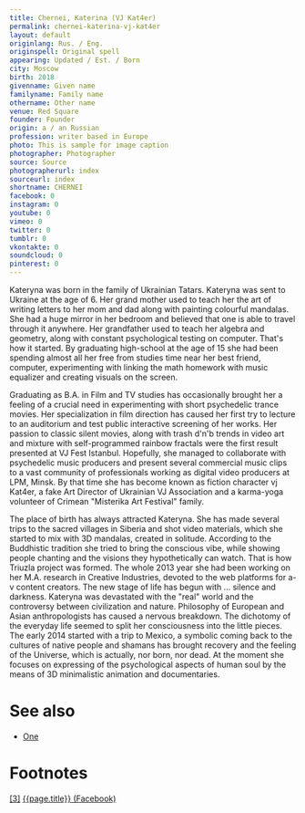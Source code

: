 ```yaml
---
title: Chernei, Katerina (VJ Kat4er)
permalink: chernei-katerina-vj-kat4er
layout: default
originlang: Rus. / Eng.
originspell: Original spell
appearing: Updated / Est. / Born
city: Moscow
birth: 2018
givenname: Given name
familyname: Family name
othername: Other name
venue: Red Square
founder: Founder
origin: a / an Russian
profession: writer based in Europe
photo: This is sample for image caption
photographer: Photographer
source: Source
photographerurl: index
sourceurl: index
shortname: CHERNEI
facebook: 0
instagram: 0
youtube: 0
vimeo: 0
twitter: 0
tumblr: 0
vkontakte: 0
soundcloud: 0
pinterest: 0
---
```


Kateryna was born in the family of Ukrainian Tatars. Kateryna was sent to Ukraine at the age of 6. Her grand mother used to teach her the art of writing letters to her mom and dad along with painting colourful mandalas. She had a huge mirror in her bedroom and believed that one is able to travel through it anywhere. Her grandfather used to teach her algebra and geometry, along with constant psychological testing on computer. That's how it started. By graduating high-school at the age of 15 she had been spending almost all her free from studies time near her best friend, computer, experimenting with linking the math homework with music equalizer and creating visuals on the screen.

Graduating as B.A. in Film and TV studies has occasionally brought her a feeling of a crucial need in experimenting with short psychedelic trance movies. Her specialization in film direction has caused her first try to lecture to an auditorium and test public interactive screening of her works. Her passion to classic silent movies, along with trash d'n'b trends in video art and mixture with self-programmed rainbow fractals were the first result presented at VJ Fest Istanbul. Hopefully, she managed to collaborate with psychedelic music producers and present several commercial music clips to a vast community of professionals working as digital video producers at LPM, Minsk. By that time she has become known as fiction character vj Kat4er, a fake Art Director of Ukrainian VJ Association and a karma-yoga volunteer of Crimean "Misterika Art Festival" family.

The place of birth has always attracted Kateryna. She has made several trips to the sacred villages in Siberia and shot video materials, which she started to mix with 3D mandalas, created in solitude. According to the Buddhistic tradition she tried to bring the conscious vibe, while showing people chanting and the visions they hypothetically can watch. That is how Triuzla project was formed. The whole 2013 year she had been working on her M.A. research in Creative Industries, devoted to the web platforms for a-v content creators. The new stage of life has begun with ... silence and darkness. Kateryna was devastated with the "real" world and the controversy between civilization and nature. Philosophy of European and Asian anthropologists has caused a nervous breakdown. The dichotomy of the everyday life seemed to split her consciousness into the little pieces. The early 2014 started with a trip to Mexico, a symbolic coming back to the cultures of native people and shamans has brought recovery and the feeling of the Universe, which is actually, nor born, nor dead. At the moment she focuses on expressing of the psychological aspects of human soul by the means of 3D minimalistic animation and documentaries.

# See also

+ [One](index)


# Footnotes

[[3]](#a3) <span id="f3"></span> [{{page.title}} (Facebook)](index)
